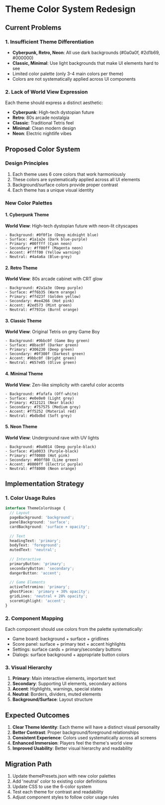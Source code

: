 # Theme Color System Redesign

## Current Problems

### 1. Insufficient Theme Differentiation
- **Cyberpunk, Retro, Neon**: All use dark backgrounds (#0a0a0f, #2d1b69, #000000)
- **Classic, Minimal**: Use light backgrounds that make UI elements hard to see
- Limited color palette (only 3-4 main colors per theme)
- Colors are not systematically applied across UI components

### 2. Lack of World View Expression
Each theme should express a distinct aesthetic:
- **Cyberpunk**: High-tech dystopian future
- **Retro**: 80s arcade nostalgia
- **Classic**: Traditional Tetris feel
- **Minimal**: Clean modern design
- **Neon**: Electric nightlife vibes

## Proposed Color System

### Design Principles
1. Each theme uses 6 core colors that work harmoniously
2. These colors are systematically applied across all UI elements
3. Background/surface colors provide proper contrast
4. Each theme has a unique visual identity

### New Color Palettes

#### 1. Cyberpunk Theme
**World View**: High-tech dystopian future with neon-lit cityscapes
```
- Background: #0f0f1e (Deep midnight blue)
- Surface: #1a1a2e (Dark blue-purple)
- Primary: #00ffff (Cyan neon)
- Secondary: #ff00ff (Magenta neon)
- Accent: #ffff00 (Yellow warning)
- Neutral: #4a4a6a (Blue-grey)
```

#### 2. Retro Theme
**World View**: 80s arcade cabinet with CRT glow
```
- Background: #2a1a3e (Deep purple)
- Surface: #ff6b35 (Warm orange)
- Primary: #ffd23f (Golden yellow)
- Secondary: #ee4266 (Hot pink)
- Accent: #2ed573 (Mint green)
- Neutral: #f7931e (Burnt orange)
```

#### 3. Classic Theme
**World View**: Original Tetris on grey Game Boy
```
- Background: #9bbc0f (Game Boy green)
- Surface: #8bac0f (Darker green)
- Primary: #306230 (Deep green)
- Secondary: #0f380f (Darkest green)
- Accent: #9bbc0f (Bright green)
- Neutral: #657e05 (Olive green)
```

#### 4. Minimal Theme
**World View**: Zen-like simplicity with careful color accents
```
- Background: #fafafa (Off-white)
- Surface: #e0e0e0 (Light grey)
- Primary: #212121 (Near black)
- Secondary: #757575 (Medium grey)
- Accent: #ff5252 (Material red)
- Neutral: #bdbdbd (Soft grey)
```

#### 5. Neon Theme
**World View**: Underground rave with UV lights
```
- Background: #0a0014 (Deep purple-black)
- Surface: #1a0033 (Purple-black)
- Primary: #ff0080 (Hot pink)
- Secondary: #00ff80 (Lime green)
- Accent: #8000ff (Electric purple)
- Neutral: #ff8000 (Neon orange)
```

## Implementation Strategy

### 1. Color Usage Rules
```typescript
interface ThemeColorUsage {
  // Layout
  pageBackground: 'background';
  panelBackground: 'surface';
  cardBackground: 'surface + opacity';
  
  // Text
  headingText: 'primary';
  bodyText: 'foreground';
  mutedText: 'neutral';
  
  // Interactive
  primaryButton: 'primary';
  secondaryButton: 'secondary';
  dangerButton: 'accent';
  
  // Game Elements
  activeTetromino: 'primary';
  ghostPiece: 'primary + 30% opacity';
  gridLines: 'neutral + 20% opacity';
  scoreHighlight: 'accent';
}
```

### 2. Component Mapping
Each component should use colors from the palette systematically:
- Game board: background + surface + gridlines
- Score panel: surface + primary text + accent highlights
- Settings: surface cards + primary/secondary buttons
- Dialogs: surface background + appropriate button colors

### 3. Visual Hierarchy
1. **Primary**: Main interactive elements, important text
2. **Secondary**: Supporting UI elements, secondary actions
3. **Accent**: Highlights, warnings, special states
4. **Neutral**: Borders, dividers, muted elements
5. **Background/Surface**: Layout structure

## Expected Outcomes

1. **Clear Theme Identity**: Each theme will have a distinct visual personality
2. **Better Contrast**: Proper background/foreground relationships
3. **Consistent Experience**: Colors used systematically across all screens
4. **Enhanced Immersion**: Players feel the theme's world view
5. **Improved Usability**: Better visual hierarchy and readability

## Migration Path

1. Update themePresets.json with new color palettes
2. Add 'neutral' color to existing color definitions
3. Update CSS to use the 6-color system
4. Test each theme for contrast and readability
5. Adjust component styles to follow color usage rules
